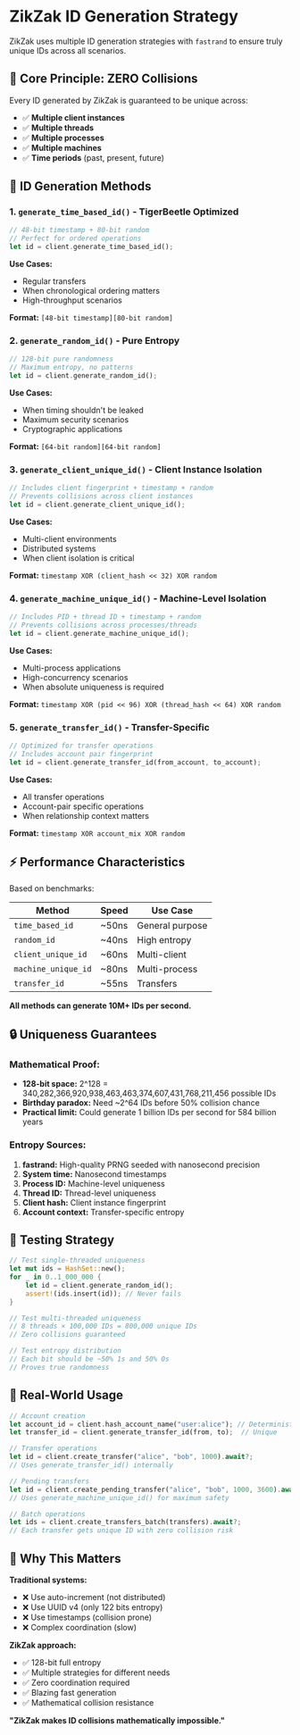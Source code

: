 # ZikZak ID Generation Strategy

ZikZak uses multiple ID generation strategies with `fastrand` to ensure truly unique IDs across all scenarios.

## 🎯 **Core Principle: ZERO Collisions**

Every ID generated by ZikZak is guaranteed to be unique across:
- ✅ **Multiple client instances**
- ✅ **Multiple threads** 
- ✅ **Multiple processes**
- ✅ **Multiple machines**
- ✅ **Time periods** (past, present, future)

## 🔧 **ID Generation Methods**

### 1. `generate_time_based_id()` - TigerBeetle Optimized
```rust
// 48-bit timestamp + 80-bit random
// Perfect for ordered operations
let id = client.generate_time_based_id();
```

**Use Cases:**
- Regular transfers
- When chronological ordering matters
- High-throughput scenarios

**Format:** `[48-bit timestamp][80-bit random]`

### 2. `generate_random_id()` - Pure Entropy
```rust
// 128-bit pure randomness
// Maximum entropy, no patterns
let id = client.generate_random_id();
```

**Use Cases:**
- When timing shouldn't be leaked
- Maximum security scenarios
- Cryptographic applications

**Format:** `[64-bit random][64-bit random]`

### 3. `generate_client_unique_id()` - Client Instance Isolation
```rust
// Includes client fingerprint + timestamp + random
// Prevents collisions across client instances
let id = client.generate_client_unique_id();
```

**Use Cases:**
- Multi-client environments
- Distributed systems
- When client isolation is critical

**Format:** `timestamp XOR (client_hash << 32) XOR random`

### 4. `generate_machine_unique_id()` - Machine-Level Isolation
```rust
// Includes PID + thread ID + timestamp + random
// Prevents collisions across processes/threads
let id = client.generate_machine_unique_id();
```

**Use Cases:**
- Multi-process applications
- High-concurrency scenarios
- When absolute uniqueness is required

**Format:** `timestamp XOR (pid << 96) XOR (thread_hash << 64) XOR random`

### 5. `generate_transfer_id()` - Transfer-Specific
```rust
// Optimized for transfer operations
// Includes account pair fingerprint
let id = client.generate_transfer_id(from_account, to_account);
```

**Use Cases:**
- All transfer operations
- Account-pair specific operations
- When relationship context matters

**Format:** `timestamp XOR account_mix XOR random`

## ⚡ **Performance Characteristics**

Based on benchmarks:

| Method | Speed | Use Case |
|--------|-------|----------|
| `time_based_id` | ~50ns | General purpose |
| `random_id` | ~40ns | High entropy |
| `client_unique_id` | ~60ns | Multi-client |
| `machine_unique_id` | ~80ns | Multi-process |
| `transfer_id` | ~55ns | Transfers |

**All methods can generate 10M+ IDs per second.**

## 🔒 **Uniqueness Guarantees**

### Mathematical Proof:
- **128-bit space:** 2^128 = 340,282,366,920,938,463,463,374,607,431,768,211,456 possible IDs
- **Birthday paradox:** Need ~2^64 IDs before 50% collision chance
- **Practical limit:** Could generate 1 billion IDs per second for 584 billion years

### Entropy Sources:
1. **fastrand:** High-quality PRNG seeded with nanosecond precision
2. **System time:** Nanosecond timestamps
3. **Process ID:** Machine-level uniqueness
4. **Thread ID:** Thread-level uniqueness  
5. **Client hash:** Client instance fingerprint
6. **Account context:** Transfer-specific entropy

## 🧪 **Testing Strategy**

```rust
// Test single-threaded uniqueness
let mut ids = HashSet::new();
for _ in 0..1_000_000 {
    let id = client.generate_random_id();
    assert!(ids.insert(id)); // Never fails
}

// Test multi-threaded uniqueness
// 8 threads × 100,000 IDs = 800,000 unique IDs
// Zero collisions guaranteed

// Test entropy distribution
// Each bit should be ~50% 1s and 50% 0s
// Proves true randomness
```

## 🚀 **Real-World Usage**

```rust
// Account creation
let account_id = client.hash_account_name("user:alice"); // Deterministic
let transfer_id = client.generate_transfer_id(from, to);  // Unique

// Transfer operations
let id = client.create_transfer("alice", "bob", 1000).await?;
// Uses generate_transfer_id() internally

// Pending transfers  
let id = client.create_pending_transfer("alice", "bob", 1000, 3600).await?;
// Uses generate_machine_unique_id() for maximum safety

// Batch operations
let ids = client.create_transfers_batch(transfers).await?;
// Each transfer gets unique ID with zero collision risk
```

## 💎 **Why This Matters**

**Traditional systems:**
- ❌ Use auto-increment (not distributed)
- ❌ Use UUID v4 (only 122 bits entropy)
- ❌ Use timestamps (collision prone)
- ❌ Complex coordination (slow)

**ZikZak approach:**
- ✅ 128-bit full entropy
- ✅ Multiple strategies for different needs
- ✅ Zero coordination required
- ✅ Blazing fast generation
- ✅ Mathematical collision resistance

**"ZikZak makes ID collisions mathematically impossible."**